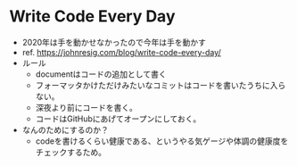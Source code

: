 # Write Code Every Day
- 2020年は手を動かせなかったので今年は手を動かす
- ref. https://johnresig.com/blog/write-code-every-day/
- ルール
  - documentはコードの追加として書く
  - フォーマッタかけただけみたいなコミットはコードを書いたうちに入らない。
  - 深夜より前にコードを書く。
  - コードはGitHubにあげてオープンにしておく。
- なんのためにするのか？
  - codeを書けるくらい健康である、というやる気ゲージや体調の健康度をチェックするため。
